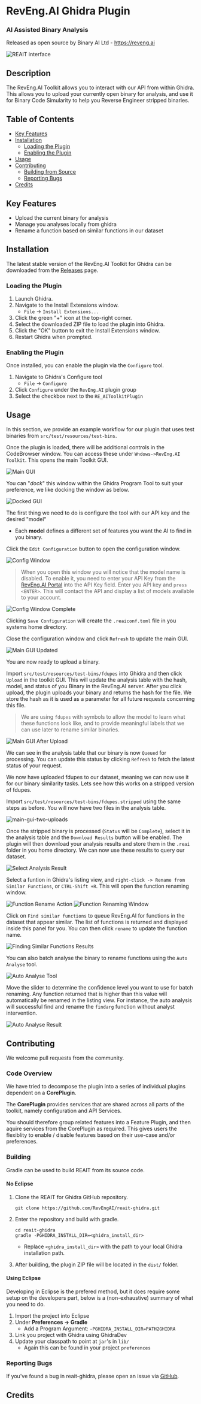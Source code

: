 # RevEng.AI Ghidra Plugin

### AI Assisted Binary Analysis

Released as open source by Binary AI Ltd - https://reveng.ai

<!-- TODO -->
<!-- Released under the Apache 2.0 license (see [LICENSE](LICENSE) for more information) -->

![REAIT interface](screenshots/reait-interface.png)

## Description

The RevEng.AI Toolkit allows you to interact with our API from within Ghidra. This allows you to upload your currently open binary for analysis, and use it for Binary Code Simularity to help you Reverse Engineer stripped binaries.

## Table of Contents

- [Key Features](#key-features)
- [Installation](#installation)
  - [Loading the Plugin](#loading-the-plugin)
  - [Enabling the Plugin](#enabling-the-plugin)
- [Usage](#usage)
- [Contributing](#contributing)
  - [Building from Source](#building-from-source)
  - [Reporting Bugs](#reporting-bugs)
- [Credits](#credits)

## Key Features

* Upload the current binary for analysis
* Manage you analyses locally from ghidra
* Rename a function based on similar functions in our dataset

## Installation

The latest stable version of the RevEng.AI Toolkit for Ghidra can be downloaded from the [Releases](https://github.com/revengai/reait-ghidra/releases/latest) page.

### Loading the Plugin

1. Launch Ghidra.
2. Navigate to the Install Extensions window.
   * `File` -> `Install Extensions...`
3. Click the green "+" icon at the top-right corner.
4. Select the downloaded ZIP file to load the plugin into Ghidra.
5. Click the "OK" button to exit the Install Extensions window.
6. Restart Ghidra when prompted.

### Enabling the Plugin

Once installed, you can enable the plugin via the `Configure` tool.

1. Navigate to Ghidra's Configure tool
   - `File` -> `Configure`
2. Click `Configure` under the `RevEng.AI` plugin group
3. Select the checkbox next to the `RE_AIToolkitPlugin`

## Usage

In this section, we provide an example workflow for our plugin that uses test binaries from `src/test/resources/test-bins`.

Once the plugin is loaded, there will be additional controls in the CodeBrowser window.
You can access these under `Wndows->RevEng.AI Toolkit`.
This opens the main Toolkit GUI.

![Main GUI](screenshots/main-gui-fresh.png)

You can "_dock_" this window within the Ghidra Program Tool to suit your preference, we like docking the window as below.

![Docked GUI](screenshots/main-gui-docked.png)

The first thing we need to do is configure the tool with our API key and the desired "model"
- Each **model** defines a different set of features you want the AI to find in you binary.

Click the `Edit Configuration` button to open the configuration window.

![Config Window](screenshots/config-gui-empty.png)

> When you open this window you will notice that the model name is disabled.
> To enable it, you need to enter your API Key from the [RevEng.AI Portal](https://portal.reveng.ai/settings) into the API Key field.
> Enter you API key and `press <ENTER>`.
> This will contact the API and display a list of models available to your account.

![Config Window Complete](screenshots/config-gui-set.png)

Clicking `Save Configuration` will create the `.reaiconf.toml` file in you systems home directory.

Close the configuration window and click `Refresh` to update the main GUI.

![Main GUI Updated](screenshots/main-gui-updated.png)

You are now ready to upload a binary.

Import `src/test/resources/test-bins/fdupes` into Ghidra and then click `Upload` in the toolkit GUI. This will update the analysis table with the hash, model, and status of you Binary in the RevEng.AI server. After you click upload, the plugin uploads your binary and returns the hash for the file. We store the hash as it is used as a parameter for all future requests concerning this file.

> We are using `fdupes` with symbols to allow the model to learn what these functions look like, and to provide meaningful labels that we can use later to rename similar binaries.

![Main GUI After Upload](screenshots/main-gui-binary-upload.png)

We can see in the analysis table that our binary is now `Queued` for processing. You can update this status by clicking `Refresh` to fetch the latest status of your request.

We now have uploaded fdupes to our dataset, meaning we can now use it for our binary similarity tasks. Lets see how this works on a stripped version of fdupes.

Import `src/test/resources/test-bins/fdupes.stripped` using the same steps as before. You will now have two files in the analysis table.

![main-gui-two-uploads](screenshots/main-gui-two-uploads.png)

Once the stripped binary is processed (`Status` will be `Complete`), select it in the analysis table and the `Download Results` button will be enabled. The plugin will then download your analysis results and store them in the `.reai` folder in you home directory. We can now use these results to query our dataset.

![Select Analysis Result](screenshots/main-gui-select-result.png)

Select a funtion in Ghidra's listing view, and `right-click -> Rename from Similar Functions`, or `CTRL-Shift +R`. This will open the function renaming window.

![Function Rename Action](screenshots/rename-selection.png)
![Function Renaming Window](screenshots/rename-gui.png)

Click on `Find similar functions` to queue RevEng.AI for functions in the dataset that appear similar. The list of functions is returned and displayed inside this panel for you.
You can then click `rename` to update the function name.

![Finding Similar Functions Results](screenshots/rename-find-gui.png)

You can also batch analyse the binary to rename functions using the `Auto Analyse` tool.

![Auto Analyse Tool](screenshots/gui-auto-analysis.png)

Move the slider to determine the confidence level you want to use for batch renaming. Any function returned that is higher than this value will automatically be renamed in the listing view. For instance, the auto analysis will successful find and rename the `findarg` function without analyst intervention.

![Auto Analyse Result](screenshots/auto-analysis-results.png)

## Contributing

We welcome pull requests from the community.

### Code Overview

We have tried to decompose the plugin into a series of individual plugins dependent on a **CorePlugin**.

The **CorePlugin** provides services that are shared across all parts of the toolkit, namely configuration and API Services.

You should therefore group related features into a Feature Plugin, and then aquire services from the CorePlugin as required. This gives users the flexiblity to enable / disable features based on their use-case and/or preferences.

### Building

Gradle can be used to build REAIT from its source code.

#### No Eclipse

1. Clone the REAIT for Ghidra GitHub repository.
   ```
   git clone https://github.com/RevEngAI/reait-ghidra.git
   ```

2. Enter the repository and build with gradle.
   ```
   cd reait-ghidra
   gradle -PGHIDRA_INSTALL_DIR=<ghidra_install_dir>
   ```
   * Replace `<ghidra_install_dir>` with the path to your local Ghidra installation path.

3. After building, the plugin ZIP file will be located in the `dist/` folder.

#### Using Eclipse

Developing in Eclipse is the prefered method, but it does require some setup on the developers part, below is a (non-exhaustive) summary of what you need to do.

1. Import the project into Eclipse
2. Under **Preferences -> Gradle**
   - Add a Program Argument: `-PGHIDRA_INSTALL_DIR=PATH2GHIDRA`
3. Link you project with Ghidra using GhidraDev
4. Update your classpath to point at `jar`'s in `lib/`
   - Again this can be found in your project `preferences`

### Reporting Bugs

If you've found a bug in reait-ghidra, please open an issue via [GitHub](https://github.com/RevEngAi/reait-ghidra/issues/new/choose).

## Credits

